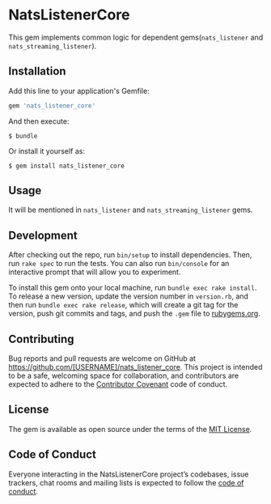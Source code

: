# NatsListenerCore

This gem implements common logic for dependent gems(`nats_listener` and `nats_streaming_listener`).

## Installation

Add this line to your application's Gemfile:

```ruby
gem 'nats_listener_core'
```

And then execute:

    $ bundle

Or install it yourself as:

    $ gem install nats_listener_core

## Usage

It will be mentioned in `nats_listener` and `nats_streaming_listener` gems.

## Development

After checking out the repo, run `bin/setup` to install dependencies. Then, run `rake spec` to run the tests. You can also run `bin/console` for an interactive prompt that will allow you to experiment.

To install this gem onto your local machine, run `bundle exec rake install`. To release a new version, update the version number in `version.rb`, and then run `bundle exec rake release`, which will create a git tag for the version, push git commits and tags, and push the `.gem` file to [rubygems.org](https://rubygems.org).

## Contributing

Bug reports and pull requests are welcome on GitHub at https://github.com/[USERNAME]/nats_listener_core. This project is intended to be a safe, welcoming space for collaboration, and contributors are expected to adhere to the [Contributor Covenant](http://contributor-covenant.org) code of conduct.

## License

The gem is available as open source under the terms of the [MIT License](https://opensource.org/licenses/MIT).

## Code of Conduct

Everyone interacting in the NatsListenerCore project’s codebases, issue trackers, chat rooms and mailing lists is expected to follow the [code of conduct](https://github.com/[USERNAME]/nats_listener_core/blob/master/CODE_OF_CONDUCT.md).

